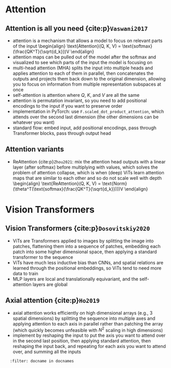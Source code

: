 # Attention

## Attention is all you need {cite:p}`Vaswani2017`

- attention is a mechanism that allows a model to focus on relevant parts of the input
  \begin{align}
  \text{Attention}(Q, K, V) = \text{softmax}(\frac{QK^T}{\sqrt{d_k}})V
  \end{align}
- attention maps can be pulled out of the model after the softmax and visualized to see which parts of the input the model is focusing on
- multi-head attention (MHA) splits the input into multiple heads and applies attention to each of them in parallel, then concatenates the outputs and projects them back down to the original dimension, allowing you to focus on information from multiple representation subspaces at once
- self-attention is attention where $Q$, $K$, and $V$ are all the same
- attention is permutation invariant, so you need to add positional encodings to the input if you want to preserve order
- implementation in PyTorch: use `F.scaled_dot_product_attention`, which attends over the second last dimension (the other dimensions can be whatever you want)
- standard flow: embed input, add positional encodings, pass through Transformer blocks, pass through output head

## Attention variants

- ReAttention {cite:p}`Zhou2021`: mix the attention head outputs with a linear layer (after softmax) before multiplying with values, which solves the problem of attention collapse, which is when (deep) ViTs learn attention maps that are similar to each other and so do not scale well with depth
  \begin{align}
  \text{ReAttention}(Q, K, V) = \text{Norm}(\theta^T(\text{softmax}(\frac{QK^T}{\sqrt{d_k}})))V
  \end{align}

# Vision Transformers

## Vision Transformers {cite:p}`Dosovitskiy2020`

- ViTs are Transformers applied to images by splitting the image into patches, flattening them into a sequence of patches, embedding each patch into some higher dimensional space, then applying a standard transformer to the sequence
- ViTs have much less inductive bias than CNNs, and spatial relations are learned through the positional embeddings, so ViTs tend to need more data to train
- MLP layers are local and translationally equivariant, and the self-attention layers are global

## Axial attention {cite:p}`Ho2019`

- axial attention works efficiently on high dimensional arrays (e.g., 3 spatial dimensions) by splitting the sequence into multiple axes and applying attention to each axis in parallel rather than patching the array (which quickly becomes unfeasible with $N^2$ scaling in high dimensions)
- implement by reshaping the input to put the axis you want to attend over in the second last position, then applying standard attention, then reshaping the input back, and repeating for each axis you want to attend over, and summing all the inputs

```{bibliography}
  :filter: docname in docnames
```
